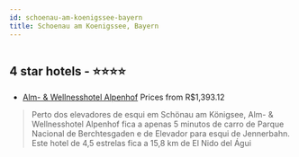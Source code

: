 ```yaml
---
id: schoenau-am-koenigssee-bayern
title: Schoenau am Koenigssee, Bayern
---
```


<center><img src="https://i.travelapi.com/hotels/2000000/1790000/1785000/1784995/f524df8a_z.jpg" alt="" /></center>


##  4 star hotels - ⭐️⭐️⭐️⭐️

-    [Alm- & Wellnesshotel Alpenhof](https://www.hurb.com/br/aud/https://www.hurb.com/br/hotels/schoenau-am-koenigssee/alm-wellnesshotel-alpenhof-HT-JCW7?cmp=18055) Prices from R$1,393.12
   > Perto dos elevadores de esqui em Schönau am Königsee, Alm- & Wellnesshotel Alpenhof fica a apenas 5 minutos de carro de Parque Nacional de Berchtesgaden e de Elevador para esqui de Jennerbahn.  Este hotel de 4,5 estrelas fica a 15,8 km de El Nido del Águi
